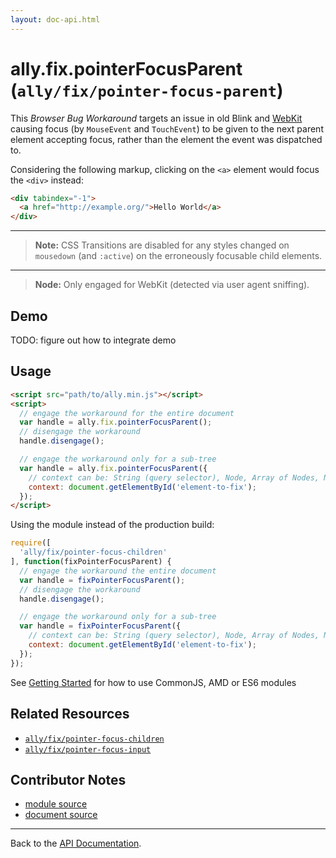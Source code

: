 ```yaml
---
layout: doc-api.html
---
```


# ally.fix.pointerFocusParent (`ally/fix/pointer-focus-parent`)

This *Browser Bug Workaround* targets an issue in old Blink and [WebKit](https://bugs.webkit.org/show_bug.cgi?id=139945) causing focus (by `MouseEvent` and `TouchEvent`) to be given to the next parent element accepting focus, rather than the element the event was
dispatched to.

Considering the following markup, clicking on the `<a>` element would focus the `<div>` instead:

```html
<div tabindex="-1">
  <a href="http://example.org/">Hello World</a>
</div>
```

---

> **Note:** CSS Transitions are disabled for any styles changed on `mousedown` (and `:active`) on the erroneously focusable child elements.
---
> **Node:** Only engaged for WebKit (detected via user agent sniffing).


## Demo

TODO: figure out how to integrate demo


## Usage

```html
<script src="path/to/ally.min.js"></script>
<script>
  // engage the workaround for the entire document
  var handle = ally.fix.pointerFocusParent();
  // disengage the workaround
  handle.disengage();

  // engage the workaround only for a sub-tree
  var handle = ally.fix.pointerFocusParent({
    // context can be: String (query selector), Node, Array of Nodes, NodeList, HTMLCollection
    context: document.getElementById('element-to-fix');
  });
</script>
```

Using the module instead of the production build:

```js
require([
  'ally/fix/pointer-focus-children'
], function(fixPointerFocusParent) {
  // engage the workaround the entire document
  var handle = fixPointerFocusParent();
  // disengage the workaround
  handle.disengage();

  // engage the workaround only for a sub-tree
  var handle = fixPointerFocusParent({
    // context can be: String (query selector), Node, Array of Nodes, NodeList, HTMLCollection
    context: document.getElementById('element-to-fix');
  });
});
```

See [Getting Started](../../getting-started.md) for how to use CommonJS, AMD or ES6 modules


## Related Resources

* [`ally/fix/pointer-focus-children`](pointer-focus-children.md)
* [`ally/fix/pointer-focus-input`](pointer-focus-input.md)


## Contributor Notes

* [module source](https://github.com/medialize/ally.js/blob/build-modules/src/fix/pointer-focus-parent.js)
* [document source](https://github.com/medialize/ally.js/blob/build-modules/docs/api/fix/pointer-focus-parent.md)

---

Back to the [API Documentation](../README.md).

